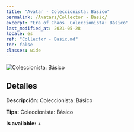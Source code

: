 ```yaml
---
title: "Avatar - Coleccionista: Básico"
permalink: /Avatars/Collector - Basic/
excerpt: "Era of Chaos  Coleccionista: Básico"
last_modified_at: 2021-05-28
locale: es
ref: "Collector - Basic.md"
toc: false
classes: wide
---
```

 ![Coleccionista: Básico](/images/a/avatarFrame_71.png)

## Detalles

 **Descripción:** Coleccionista: Básico 

 **Tips:** Coleccionista: Básico 

 **Is available:**  + 

